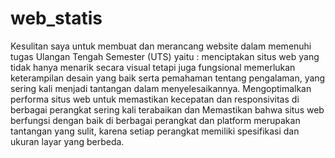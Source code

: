 # web_statis
Kesulitan saya untuk membuat dan merancang website dalam memenuhi tugas Ulangan Tengah Semester (UTS) yaitu : menciptakan situs web yang tidak hanya menarik secara visual tetapi juga fungsional memerlukan keterampilan desain yang baik serta pemahaman tentang pengalaman, yang sering kali menjadi tantangan dalam menyelesaikannya. Mengoptimalkan performa situs web untuk memastikan kecepatan dan responsivitas di berbagai perangkat sering kali terabaikan dan Memastikan bahwa situs web berfungsi dengan baik di berbagai perangkat dan platform merupakan tantangan yang sulit, karena setiap perangkat memiliki spesifikasi dan ukuran layar yang berbeda.
